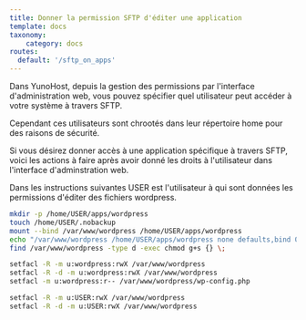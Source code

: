 ```yaml
---
title: Donner la permission SFTP d'éditer une application
template: docs
taxonomy:
    category: docs
routes:
  default: '/sftp_on_apps'
---
```


Dans YunoHost, depuis la gestion des permissions par l'interface d'administration web, vous pouvez spécifier quel utilisateur peut accéder à votre système à travers SFTP.

Cependant ces utilisateurs sont chrootés dans leur répertoire home pour des raisons de sécurité.

Si vous désirez donner accès à une application spécifique à travers SFTP, voici les actions à faire après avoir donné les droits à l'utilisateur dans l'interface d'adminstration web.

Dans les instructions suivantes USER est l'utilisateur à qui sont données les permissions d'éditer des fichiers wordpress.

```bash
mkdir -p /home/USER/apps/wordpress
touch /home/USER/.nobackup
mount --bind /var/www/wordpress /home/USER/apps/wordpress
echo "/var/www/wordpress /home/USER/apps/wordpress none defaults,bind 0 0" >> /etc/fstab
find /var/www/wordpress -type d -exec chmod g+s {} \;

setfacl -R -m u:wordpress:rwX /var/www/wordpress
setfacl -R -d -m u:wordpress:rwX /var/www/wordpress
setfacl -m u:wordpress:r-- /var/www/wordpress/wp-config.php

setfacl -R -m u:USER:rwX /var/www/wordpress
setfacl -R -d -m u:USER:rwX /var/www/wordpress
```
